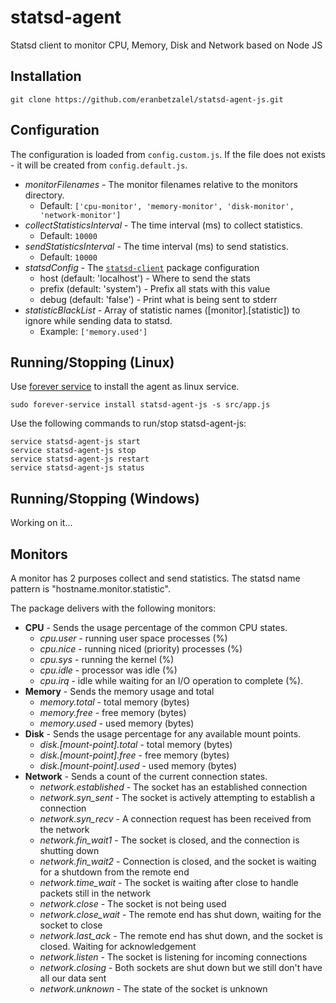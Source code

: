 statsd-agent
============

Statsd client to monitor CPU, Memory, Disk and Network based on Node JS

## Installation
```
git clone https://github.com/eranbetzalel/statsd-agent-js.git
```
<!---
TODO:
npm install -g statsd-agent-js
npm config statsd-host [statsd-host]
npm start
-->

## Configuration
The configuration is loaded from `config.custom.js`. If the file does not exists - it will be created from `config.default.js`. 
 * *monitorFilenames* - The monitor filenames relative to the monitors directory.
   * Default: `['cpu-monitor', 'memory-monitor', 'disk-monitor', 'network-monitor']`
 * *collectStatisticsInterval* - The time interval (ms) to collect statistics.
   * Default: `10000`
 * *sendStatisticsInterval* - The time interval (ms) to send statistics.
   * Default: `10000`
 * *statsdConfig* - The [`statsd-client`][statsd-client] package configuration
   * host (default: 'localhost') - Where to send the stats
   * prefix (default: 'system') - Prefix all stats with this value
   * debug (default: 'false') - Print what is being sent to stderr
 * *statisticBlackList* - Array of statistic names ([monitor].[statistic]) to ignore while sending data to statsd.
   * Example: `['memory.used']`

## Running/Stopping (Linux)
Use [forever service][forever-service] to install the agent as linux service.
```
sudo forever-service install statsd-agent-js -s src/app.js
```

Use the following commands to run/stop statsd-agent-js:
```
service statsd-agent-js start
service statsd-agent-js stop
service statsd-agent-js restart
service statsd-agent-js status
```

## Running/Stopping (Windows)
Working on it...

## Monitors
A monitor has 2 purposes collect and send statistics. The statsd name pattern is "hostname.monitor.statistic".


The package delivers with the following monitors:

  * **CPU** - Sends the usage percentage of the common CPU states.
    * *cpu.user* - running user space processes (%)
    * *cpu.nice* - running niced (priority) processes (%)
    * *cpu.sys* - running the kernel (%)
    * *cpu.idle* - processor was idle (%)
    * *cpu.irq* - idle while waiting for an I/O operation to complete (%).
  * **Memory** - Sends the memory usage and total
    * *memory.total* - total memory (bytes)
    * *memory.free* - free memory (bytes)
    * *memory.used* - used memory (bytes)
  * **Disk** - Sends the usage percentage for any available mount points.
    * *disk.[mount-point].total* - total memory (bytes)
    * *disk.[mount-point].free* - free memory (bytes)
    * *disk.[mount-point].used* - used memory (bytes)
  * **Network** - Sends a count of the current connection states.
    * *network.established* - The socket has an established connection
    * *network.syn_sent* - The socket is actively attempting to establish a connection
    * *network.syn_recv* - A connection request has been received from the network
    * *network.fin_wait1* - The socket is closed, and the connection is shutting down
    * *network.fin_wait2* - Connection is closed, and the socket is waiting for  a  shutdown from the remote end
    * *network.time_wait* - The socket is waiting after close to handle packets still in the network
    * *network.close* - The socket is not being used
    * *network.close_wait* - The remote end has shut down, waiting for the socket to close
    * *network.last_ack* - The remote end has shut down, and the socket is closed. Waiting for acknowledgement
    * *network.listen* - The  socket is listening for incoming connections
    * *network.closing* - Both  sockets are shut down but we still don't have all our data sent
    * *network.unknown* - The state of the socket is unknown

[statsd-client]: https://www.npmjs.com/package/statsd-client/
[forever-service]: https://github.com/zapty/forever-service